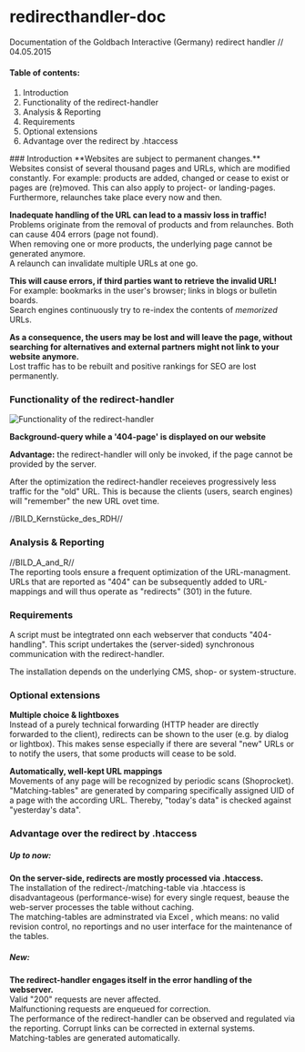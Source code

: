 # redirecthandler-doc
Documentation of the Goldbach Interactive (Germany) redirect handler // 04.05.2015

#### Table of contents:
<ol>
  <li>Introduction</li>
  <li>Functionality of the redirect-handler</li>
  <li>Analysis & Reporting</li>
  <li>Requirements</li>
  <li>Optional extensions</li>
  <li>Advantage over the redirect by .htaccess</li>
</ol>
### Introduction
**Websites are subject to permanent changes.**<br>
Websites consist of several thousand pages and URLs, which are modified constantly. For example: products are added, changed or cease to exist or pages are (re)moved. This can also apply to project- or landing-pages.<br>
Furthermore, relaunches take place every now and then.<br>

**Inadequate handling of the URL can lead to a  massiv loss in traffic!**<br>
Problems originate from the removal of products and from relaunches. Both can cause 404 errors (page not found).<br>
When removing one or more products, the underlying page cannot be generated anymore.<br>
A relaunch can invalidate multiple URLs at one go.<br>

**This will cause errors, if third parties want to retrieve the invalid URL!**<br>
For example: bookmarks in the user's browser; links in blogs or bulletin boards.<br>
Search engines continuously try to re-index the contents of *memorized* URLs.<br>

**As a consequence, the users may be lost and will  leave the page, without searching for alternatives and external partners might not link to your website anymore.**<br>
Lost traffic has to be rebuilt and positive rankings for SEO are lost permanently.

### Functionality of the redirect-handler
![Functionality of the redirect-handler](https://cloud.githubusercontent.com/assets/12233660/7454526/d40d44f0-f274-11e4-9efb-1d830a241d94.png "Redirect Handler Sequence")

**Background-query while a '404-page' is displayed on our website**<br>

**Advantage:** the redirect-handler will only be invoked, if the page cannot be provided by the server.<br>

After the optimization the redirect-handler receieves progressively less traffic for the "old" URL. This is because the clients (users, search engines) will "remember" the new URL ovet time.<br>

//BILD_Kernstücke_des_RDH//<br>

### Analysis & Reporting
//BILD_A_and_R//<br>
The reporting tools ensure a frequent optimization of the URL-managment. URLs that are reported as "404" can be subsequently added to URL-mappings and will thus operate as "redirects" (301) in the future.<br>

### Requirements
A script must be integtrated onn each webserver that conducts "404-handling".
This script undertakes the (server-sided) synchronous communication with the redirect-handler.<br>

The installation depends on the underlying CMS, shop- or system-structure.

### Optional extensions
**Multiple choice & lightboxes**<br>
Instead of a purely technical forwarding (HTTP header are directly forwarded to the client), redirects can be shown to the user (e.g. by dialog or lightbox). This makes sense especially if there are several "new" URLs or to notify the users, that some products will cease to be sold.<br>

**Automatically, well-kept URL mappings**<br>
Movements of any page will be recognized by periodic scans (Shoprocket).<br>
"Matching-tables" are generated by comparing specifically assigned UID of a page with the according URL. Thereby, "today's data" is checked against "yesterday's data".

### Advantage over the redirect by .htaccess
##### Up to now:
**On the server-side, redirects are mostly processed via .htaccess.**<br>
The installation of the redirect-/matching-table via .htaccess is disadvantageous (performance-wise) for every single request, beause the web-server processes the table without caching.<br>
The matching-tables are adminstrated via Excel , which means: no valid revision control, no reportings and no user interface for the maintenance of the tables.<br>

##### New:
**The redirect-handler engages itself in the error handling of the webserver.**<br>
Valid "200" requests are never affected.<br>
Malfunctioning requests are enqueued for correction.<br>
The performance of the redirect-handler can be observed and regulated via the reporting. Corrupt links can be corrected in external systems.<br>
Matching-tables are generated automatically.
